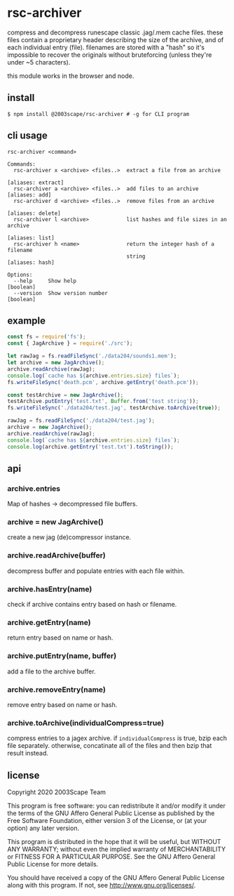 # rsc-archiver
compress and decompress runescape classic .jag/.mem cache files. these files
contain a proprietary header describing the size of the archive, and of
each individual entry (file). filenames are stored with a "hash" so it's
impossible to recover the originals without bruteforcing (unless they're under
~5 characters).

this module works in the browser and node.

## install

    $ npm install @2003scape/rsc-archiver # -g for CLI program

## cli usage
```
rsc-archiver <command>

Commands:
  rsc-archiver x <archive> <files..>  extract a file from an archive
                                                              [aliases: extract]
  rsc-archiver a <archive> <files..>  add files to an archive     [aliases: add]
  rsc-archiver d <archive> <files..>  remove files from an archive
                                                               [aliases: delete]
  rsc-archiver l <archive>            list hashes and file sizes in an archive
                                                                 [aliases: list]
  rsc-archiver h <name>               return the integer hash of a filename
                                      string                     [aliases: hash]

Options:
  --help     Show help                                                 [boolean]
  --version  Show version number                                       [boolean]
```

## example
```javascript
const fs = require('fs');
const { JagArchive } = require('./src');

let rawJag = fs.readFileSync('./data204/sounds1.mem');
let archive = new JagArchive();
archive.readArchive(rawJag);
console.log(`cache has ${archive.entries.size} files`);
fs.writeFileSync('death.pcm', archive.getEntry('death.pcm'));

const testArchive = new JagArchive();
testArchive.putEntry('test.txt', Buffer.from('test string'));
fs.writeFileSync('./data204/test.jag', testArchive.toArchive(true));

rawJag = fs.readFileSync('./data204/test.jag');
archive = new JagArchive();
archive.readArchive(rawJag);
console.log(`cache has ${archive.entries.size} files`);
console.log(archive.getEntry('test.txt').toString());
```

## api
### archive.entries
Map of hashes -> decompressed file buffers.

### archive = new JagArchive()
create a new jag (de)compressor instance.

### archive.readArchive(buffer)
decompress buffer and populate entries with each file within.

### archive.hasEntry(name)
check if archive contains entry based on hash or filename.

### archive.getEntry(name)
return entry based on name or hash.

### archive.putEntry(name, buffer)
add a file to the archive buffer.

### archive.removeEntry(name)
remove entry based on name or hash.

### archive.toArchive(individualCompress=true)
compress entries to a jagex archive. if `individualCompress` is true, bzip each
file separately. otherwise, concatinate all of the files and then bzip
that result instead.

## license
Copyright 2020  2003Scape Team

This program is free software: you can redistribute it and/or modify it under
the terms of the GNU Affero General Public License as published by the
Free Software Foundation, either version 3 of the License, or (at your option)
any later version.

This program is distributed in the hope that it will be useful, but WITHOUT ANY
WARRANTY; without even the implied warranty of MERCHANTABILITY or FITNESS FOR A
PARTICULAR PURPOSE. See the GNU Affero General Public License for more details.

You should have received a copy of the GNU Affero General Public License along
with this program. If not, see http://www.gnu.org/licenses/.
